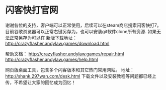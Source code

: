  # 闪客快打官网
谢谢各位的支持，客户端可以正常使用，后续可以在steam商店搜索闪客快打7。
目前谷歌浏览器可以正常右键另存为，也可以安装git软件clone所有资源.
如果无法正常另存为可以在
新版下载地址：
http://crazyflasher.andylaw.games/download.html

帮助文档：
http://crazyflasher.andylaw.games/repair.html
http://crazyflasher.andylaw.games/help.html

网页版桌面工具，包含多个闪客版本和其它热门常用网站。
地址：http://shank.297wan.com/desk.html
下载文件以及安装教程等问题都已经上传，不希望让大家的回忆成为回忆！
